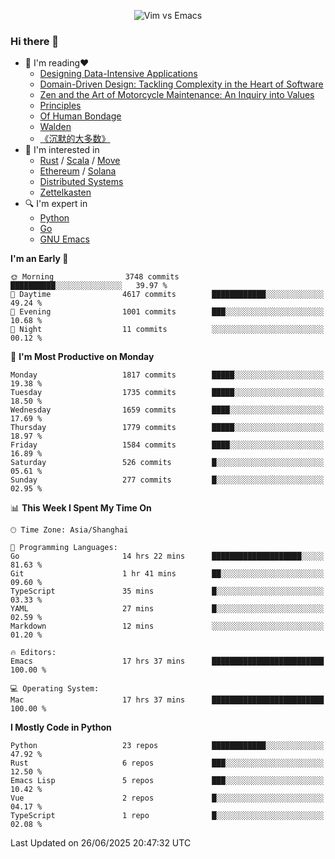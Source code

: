<p align="center">
    <img src="https://gist.githubusercontent.com/coldnight/e696baffb094e71c96cb302118878eae/raw/40ea5053a6f66cc65f90f437e4173497da225958/banner.gif" alt="Vim vs Emacs" />
</p>

### Hi there 👋

- 📖 I'm reading❤️
    + [Designing Data-Intensive Applications](https://www.oreilly.com/library/view/designing-data-intensive-applications/9781491903063/)
    + [Domain-Driven Design: Tackling Complexity in the Heart of Software](https://www.dddcommunity.org/book/evans_2003/)
    + [Zen and the Art of Motorcycle Maintenance: An Inquiry into Values](https://en.wikipedia.org/wiki/Zen_and_the_Art_of_Motorcycle_Maintenance)
    + [Principles](https://www.principles.com/)
    + [Of Human Bondage](https://en.wikipedia.org/wiki/Of_Human_Bondage)
    + [Walden](https://en.wikipedia.org/wiki/Walden)
    + [《沉默的大多数》](https://en.wikipedia.org/wiki/Silent_majority)
- 🌱 I'm interested in
    + [Rust](https://www.rust-lang.org/) / [Scala](https://www.scala-lang.org/) / [Move](https://github.com/move-language/move/)
    + [Ethereum](https://ethereum.org/en/) / [Solana](https://solana.com/)
	+ [Distributed Systems](https://www.linuxzen.com/notes/topics/20200320174417_%E5%88%86%E5%B8%83%E5%BC%8F/)
	+ [Zettelkasten](https://www.linuxzen.com/notes/notes/20220120080920-slip_box/)
- 🔍 I'm expert in
    + [Python](https://www.python.org/)
    + [Go](https://go.dev/)
    + [GNU Emacs](https://www.gnu.org/software/emacs/)

<!--START_SECTION:waka-->
**I'm an Early 🐤** 

```text
🌞 Morning                3748 commits        ██████████░░░░░░░░░░░░░░░   39.97 % 
🌆 Daytime                4617 commits        ████████████░░░░░░░░░░░░░   49.24 % 
🌃 Evening                1001 commits        ███░░░░░░░░░░░░░░░░░░░░░░   10.68 % 
🌙 Night                  11 commits          ░░░░░░░░░░░░░░░░░░░░░░░░░   00.12 % 
```
📅 **I'm Most Productive on Monday** 

```text
Monday                   1817 commits        █████░░░░░░░░░░░░░░░░░░░░   19.38 % 
Tuesday                  1735 commits        █████░░░░░░░░░░░░░░░░░░░░   18.50 % 
Wednesday                1659 commits        ████░░░░░░░░░░░░░░░░░░░░░   17.69 % 
Thursday                 1779 commits        █████░░░░░░░░░░░░░░░░░░░░   18.97 % 
Friday                   1584 commits        ████░░░░░░░░░░░░░░░░░░░░░   16.89 % 
Saturday                 526 commits         █░░░░░░░░░░░░░░░░░░░░░░░░   05.61 % 
Sunday                   277 commits         █░░░░░░░░░░░░░░░░░░░░░░░░   02.95 % 
```


📊 **This Week I Spent My Time On** 

```text
🕑︎ Time Zone: Asia/Shanghai

💬 Programming Languages: 
Go                       14 hrs 22 mins      ████████████████████░░░░░   81.63 % 
Git                      1 hr 41 mins        ██░░░░░░░░░░░░░░░░░░░░░░░   09.60 % 
TypeScript               35 mins             █░░░░░░░░░░░░░░░░░░░░░░░░   03.33 % 
YAML                     27 mins             █░░░░░░░░░░░░░░░░░░░░░░░░   02.59 % 
Markdown                 12 mins             ░░░░░░░░░░░░░░░░░░░░░░░░░   01.20 % 

🔥 Editors: 
Emacs                    17 hrs 37 mins      █████████████████████████   100.00 % 

💻 Operating System: 
Mac                      17 hrs 37 mins      █████████████████████████   100.00 % 
```

**I Mostly Code in Python** 

```text
Python                   23 repos            ████████████░░░░░░░░░░░░░   47.92 % 
Rust                     6 repos             ███░░░░░░░░░░░░░░░░░░░░░░   12.50 % 
Emacs Lisp               5 repos             ███░░░░░░░░░░░░░░░░░░░░░░   10.42 % 
Vue                      2 repos             █░░░░░░░░░░░░░░░░░░░░░░░░   04.17 % 
TypeScript               1 repo              █░░░░░░░░░░░░░░░░░░░░░░░░   02.08 % 
```




 Last Updated on 26/06/2025 20:47:32 UTC
<!--END_SECTION:waka-->
